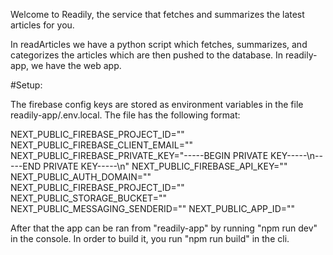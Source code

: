 Welcome to Readily, the service that fetches and summarizes the latest articles for you. 

In readArticles we have a python script which fetches, summarizes, and categorizes the articles which are then pushed to the database. 
In readily-app, we have the web app. 

#Setup:

The firebase config keys are stored as environment variables in the file readily-app/.env.local. The file has the following format: 

NEXT_PUBLIC_FIREBASE_PROJECT_ID=""
NEXT_PUBLIC_FIREBASE_CLIENT_EMAIL=""
NEXT_PUBLIC_FIREBASE_PRIVATE_KEY="-----BEGIN PRIVATE KEY-----\n-----END PRIVATE KEY-----\n"
NEXT_PUBLIC_FIREBASE_API_KEY=""
NEXT_PUBLIC_AUTH_DOMAIN=""
NEXT_PUBLIC_FIREBASE_PROJECT_ID=""
NEXT_PUBLIC_STORAGE_BUCKET=""
NEXT_PUBLIC_MESSAGING_SENDERID=""
NEXT_PUBLIC_APP_ID=""

After that the app can be ran from "readily-app" by running "npm run dev" in the console. In order to build it, you run "npm run build" in the cli.
